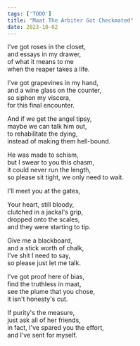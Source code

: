```yaml
---
tags: ['TODO']
title: "Maat The Arbiter Got Checkmated"
date: 2023-10-02
---
```


I've got roses in the closet,  
and essays in my drawer,  
of what it means to me  
when the reaper takes a life.

I've got grapevines in my hand,  
and a wine glass on the counter,  
so siphon my viscera,  
for this final encounter.

And if we get the angel tipsy,  
maybe we can talk him out,  
to rehabilitate the dying,  
instead of making them hell-bound.

He was made to schism,  
but I swear to you this chasm,  
it could never run the length,  
so please sit tight, we only need to wait.

I'll meet you at the gates,

Your heart, still bloody,  
clutched in a jackal's grip,  
dropped onto the scales,  
and they were starting to tip.

Give me a blackboard,  
and a stick worth of chalk,  
I've shit I need to say,  
so please just let me talk.

I've got proof here of bias,  
find the truthless in maat,  
see the plume that you chose,  
it isn't honesty's cut.

If purity's the measure,  
just ask all of her friends,  
in fact, I've spared you the effort,  
and I've sent for myself.

